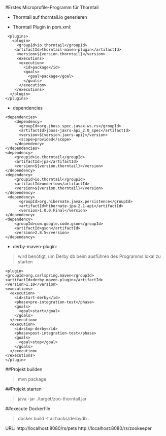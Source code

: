 #Erstes Microprofile-Programm für Thorntail

* Thorntail auf thorntail.io generieren

* Thorntail Plugin in pom.xml:
```
 <plugins>
   <plugin>
     <groupId>io.thorntail</groupId>
    <artifactId>thorntail-maven-plugin</artifactId>
     <version>${version.thorntail}</version>     
     <executions>
      <execution>
        <id>package</id>
        <goals>
          <goal>package</goal>
        </goals>
      </execution>
    </executions>
  </plugin>
</plugins>
```

* dependencies
```
<dependencies>
    <dependency>
      <groupId>org.jboss.spec.javax.ws.rs</groupId>
      <artifactId>jboss-jaxrs-api_2.0_spec</artifactId>
      <version>${version.jaxrs-api}</version>
      <scope>provided</scope>
    </dependency>
</dependencies>
<dependency>
    <groupid>io.thorntail</groupId>
    <artifactId>jpa</artifactId>
    <version>${version.thorntail}</version>
</dependency>
<dependency>
    <groupid>io.thorntail</groupId>
    <artifactId>undertow</artifactId>
    <version>${version.thorntail}</version>
</dependency>
 <dependency>
      <groupId>org.hibernate.javax.persistence</groupId>
      <artifactId>hibernate-jpa-2.1-api</artifactId>
      <version>1.0.0.Final</version>
</dependency>
<dependency>
    <groupId>com.google.code.gson</groupId>
    <artifactId>gson</artifactId>
    <version>2.8.5</version>
</dependency>
```


* derby-maven-plugin:
>wird benötigt, um Derby db beim ausführen des Programms lokal zu starten 
  ```
<plugin>
  <groupId>org.carlspring.maven</groupId>
  <artifactId>derby-maven-plugin</artifactId>
  <version>1.10</version>
  <executions>
    <execution>
      <id>start-derby</id>
      <phase>pre-integration-test</phase>
      <goals>
        <goal>start</goal>
      </goals>
    </execution>
    <execution>
      <id>stop-derby</id>
      <phase>post-integration-test</phase>
      <goals>
        <goal>stop</goal>
      </goals>
    </execution>
  </executions>
</plugin>
```

##Projekt builden
>mvn package

##Projekt starten
>java -jar ./target/zoo-thorntail.jar

##execute Dockerfile
>docker build -t airhacks/derbydb .

URL:
http://localhost:8080/rs/pets
http://localhost:8080/rs/zookeeper
